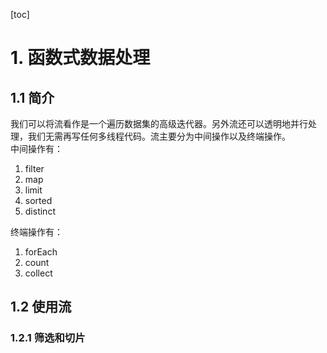 [toc]
# 1. 函数式数据处理
## 1.1 简介
我们可以将流看作是一个遍历数据集的高级迭代器。另外流还可以透明地并行处理，我们无需再写任何多线程代码。流主要分为中间操作以及终端操作。  
中间操作有：
1. filter
2. map
3. limit
4. sorted
5. distinct 
  
终端操作有：
1. forEach
2. count
3. collect

## 1.2 使用流
### 1.2.1 筛选和切片


